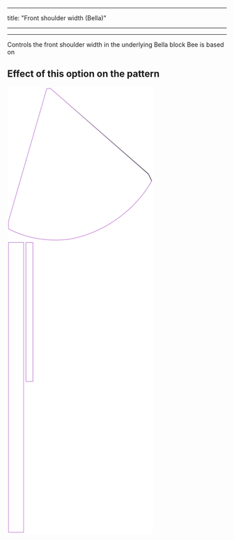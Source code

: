- - -
title: "Front shoulder width (Bella)"
- - -

***

Controls the front shoulder width in the underlying Bella block Bee is based on

## Effect of this option on the pattern

![This image shows the effect of this option by superimposing several variants that have a different value for this option](bee_frontshoulderwidth_sample.svg "Effect of this option on the pattern")
